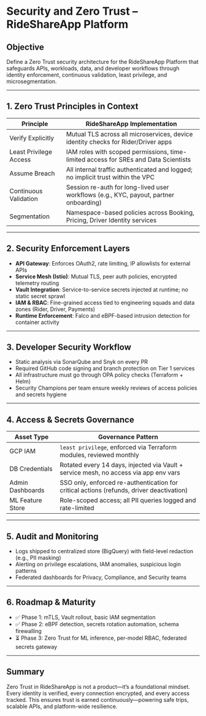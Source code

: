 # Security and Zero Trust – RideShareApp Platform

## Objective
Define a Zero Trust security architecture for the RideShareApp Platform that safeguards APIs, workloads, data, and developer workflows through identity enforcement, continuous validation, least privilege, and microsegmentation.

---

## 1. Zero Trust Principles in Context
| Principle              | RideShareApp Implementation                                                                 |
|------------------------|---------------------------------------------------------------------------------------------|
| Verify Explicitly      | Mutual TLS across all microservices, device identity checks for Rider/Driver apps           |
| Least Privilege Access | IAM roles with scoped permissions, time-limited access for SREs and Data Scientists        |
| Assume Breach          | All internal traffic authenticated and logged; no implicit trust within the VPC            |
| Continuous Validation  | Session re-auth for long-lived user workflows (e.g., KYC, payout, partner onboarding)      |
| Segmentation           | Namespace-based policies across Booking, Pricing, Driver Identity services                 |

---

## 2. Security Enforcement Layers
- **API Gateway**: Enforces OAuth2, rate limiting, IP allowlists for external APIs
- **Service Mesh (Istio)**: Mutual TLS, peer auth policies, encrypted telemetry routing
- **Vault Integration**: Service-to-service secrets injected at runtime; no static secret sprawl
- **IAM & RBAC**: Fine-grained access tied to engineering squads and data zones (Rider, Driver, Payments)
- **Runtime Enforcement**: Falco and eBPF-based intrusion detection for container activity

---

## 3. Developer Security Workflow
- Static analysis via SonarQube and Snyk on every PR
- Required GitHub code signing and branch protection on Tier 1 services
- All infrastructure must go through OPA policy checks (Terraform + Helm)
- Security Champions per team ensure weekly reviews of access policies and secrets hygiene

---

## 4. Access & Secrets Governance
| Asset Type          | Governance Pattern                                                                      |
|---------------------|------------------------------------------------------------------------------------------|
| GCP IAM             | `least privilege`, enforced via Terraform modules, reviewed monthly                      |
| DB Credentials      | Rotated every 14 days, injected via Vault + service mesh, no access via app env vars     |
| Admin Dashboards    | SSO only, enforced re-authentication for critical actions (refunds, driver deactivation) |
| ML Feature Store    | Role-scoped access; all PII queries logged and rate-limited                              |

---

## 5. Audit and Monitoring
- Logs shipped to centralized store (BigQuery) with field-level redaction (e.g., PII masking)
- Alerting on privilege escalations, IAM anomalies, suspicious login patterns
- Federated dashboards for Privacy, Compliance, and Security teams

---

## 6. Roadmap & Maturity
- ✅ Phase 1: mTLS, Vault rollout, basic IAM segmentation
- ✅ Phase 2: eBPF detection, secrets rotation automation, schema firewalling
- ⏳ Phase 3: Zero Trust for ML inference, per-model RBAC, federated secrets gateway

---

## Summary
Zero Trust in RideShareApp is not a product—it’s a foundational mindset. Every identity is verified, every connection encrypted, and every access tracked. This ensures trust is earned continuously—powering safe trips, scalable APIs, and platform-wide resilience.
